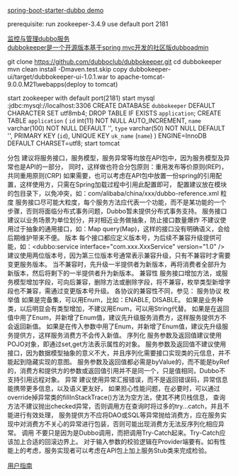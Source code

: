 
[spring-boot-starter-dubbo demo](https://github.com/teaey/spring-boot-starter-dubbo)

prerequisite:
run zookeeper-3.4.9
use default port 2181


[监控与管理dubbo服务](http://qinghua.github.io/dubbo-3/)       
[dubbokeeper是一个开源版本基于spring mvc开发的社区版dubboadmin](https://github.com/dubboclub/dubbokeeper)     

git clone https://github.com/dubboclub/dubbokeeper.git
cd dubbokeeper
mvn clean install -Dmaven.test.skip
copy  dubbokeeper-ui/target/dubbokeeper-ui-1.0.1.war  to apache-tomcat-9.0.0.M21\webapps(deploy to tomcat)

start zookeeper with default port(2181)
start mysql :jdbc:mysql://localhost:3306
CREATE DATABASE `dubbokeeper`  DEFAULT CHARACTER SET utf8mb4;
DROP TABLE IF EXISTS `application`;
CREATE TABLE `application` (
  `id` int(11) NOT NULL AUTO_INCREMENT,
  `name` varchar(100) NOT NULL DEFAULT '',
  `type` varchar(50) NOT NULL DEFAULT '',
  PRIMARY KEY (`id`),
  UNIQUE KEY `uk_name` (`name`)
) ENGINE=InnoDB DEFAULT CHARSET=utf8;
start tomcat





分包
建议将服务接口，服务模型，服务异常等均放在API包中，因为服务模型及异常也是API的一部分，
同时，这样做也符合分包原则：重用发布等价原则(REP)，共同重用原则(CRP)
如果需要，也可以考虑在API包中放置一份spring的引用配置，这样使用方，只需在Spring加载过程中引用此配置即可，
配置建议放在模块的包目录下，以免冲突，如：com/alibaba/china/xxx/dubbo-reference.xml
粒度
服务接口尽可能大粒度，每个服务方法应代表一个功能，而不是某功能的一个步骤，否则将面临分布式事务问题，Dubbo暂未提供分布式事务支持。
服务接口建议以业务场景为单位划分，并对相近业务做抽象，防止接口数量爆炸
不建议使用过于抽象的通用接口，如：Map query(Map)，这样的接口没有明确语义，会给后期维护带来不便。
版本
每个接口都应定义版本号，为后续不兼容升级提供可能，如：<dubbo:service interface="com.xxx.XxxService" version="1.0" />
建议使用两位版本号，因为第三位版本号通常表示兼容升级，只有不兼容时才需要变更服务版本。
当不兼容时，先升级一半提供者为新版本，再将消费者全部升为新版本，然后将剩下的一半提供者升为新版本。
兼容性
服务接口增加方法，或服务模型增加字段，可向后兼容，删除方法或删除字段，将不兼容，枚举类型新增字段也不兼容，需通过变更版本号升级。
各协议的兼容性不同，参见： 服务协议
枚举值
如果是完备集，可以用Enum，比如：ENABLE, DISABLE。
如果是业务种类，以后明显会有类型增加，不建议用Enum，可以用String代替。
如果是在返回值中用了Enum，并新增了Enum值，建议先升级服务消费方，这样服务提供方不会返回新值。
如果是在传入参数中用了Enum，并新增了Enum值，建议先升级服务提供方，这样服务消费方不会传入新值。
序列化
服务参数及返回值建议使用POJO对象，即通过set,get方法表示属性的对象。
服务参数及返回值不建议使用接口，因为数据模型抽象的意义不大，并且序列化需要接口实现类的元信息，并不能起到隐藏实现的意图。
服务参数及返回值都必需是byValue的，而不能是byRef的，消费方和提供方的参数或返回值引用并不是同一个，只是值相同，Dubbo不支持引用远程对象。
异常
建议使用异常汇报错误，而不是返回错误码，异常信息能携带更多信息，以及语义更友好，
如果担心性能问题，在必要时，可以通过override掉异常类的fillInStackTrace()方法为空方法，使其不拷贝栈信息，
查询方法不建议抛出checked异常，否则调用方在查询时将过多的try...catch，并且不能进行有效处理，
服务提供方不应将DAO或SQL等异常抛给消费方，应在服务实现中对消费方不关心的异常进行包装，否则可能出现消费方无法反序列化相应异常。
调用
不要只是因为是Dubbo调用，而把调用Try-Catch起来。Try-Catch应该加上合适的回滚边界上。
对于输入参数的校验逻辑在Provider端要有。如有性能上的考虑，服务实现者可以考虑在API包上加上服务Stub类来完成检验。

[用户指南](http://dubbo.io/User+Guide-zh.htm#UserGuide-zh-%E5%85%A5%E9%97%A8)

